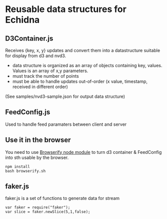 # Reusable data structures for Echidna

## D3Container.js

Receives {key, x, y}  updates and convert them into a datastructure suitable for display from d3 and nvd3.

* data structure is organized as an array of objects containing key, values. Values is an array of x,y parameters.
* must track the number of points
* must be able to handle updates out-of-order (x value, timestamp, received in different order)

(See samples/nvd3-sample.json for output data structure)


## FeedConfig.js

Used to handle feed paramaters between client and server

## Use it in the browser

You need to use [Browserify node module](https://github.com/substack/node-browserify) to turn d3 container & FeedConfig into sth usable by the browser.

    npm install
    bash browserify.sh

## faker.js

faker.js is a set of functions to generate data for stream

    var faker = require("faker");
    var slice = faker.newSlice(5,1,false); 